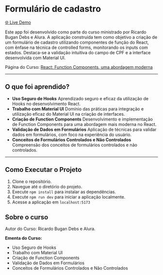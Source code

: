 # Formulário de cadastro

[🌐 Live Demo](https://function-components-alura.vercel.app/)

Este app foi desenvolvido como parte do curso ministrado por Ricardo Bugan Debs e Alura. A aplicação construída tem como objetivo a criação de um formulário de cadastro utilizando componentes de função do React, com ênfase na técnica de controlled forms, monitorando os inputs com estados. Destaca-se a validação intuitiva do campo de CPF e a interface desenvolvida com Material UI.

Página do Curso: [React: Function Components, uma abordagem moderna](https://cursos.alura.com.br/course/react-function-components)

---

## O que foi aprendido?

- **Uso Seguro de Hooks**
  Aprendizado seguro e eficaz da utilização de Hooks no desenvolvimento React.
- **Trabalho com Material UI**
  Domínio das práticas para integração e utilização eficaz do Material UI na criação de interfaces.
- **Criação de Function Components**
  Desenvolvimento e implementação de Function Components para uma abordagem mais moderna no React.
- **Validação de Dados em Formulários**
  Aplicação de técnicas para validar dados em formulários, com foco na experiência do usuário.
- **Conceitos de Formulários Controlados e Não Controlados**
  Compreensão dos conceitos de formulários controlados e não controlados.

---

## Como Executar o Projeto

1. Clone o repositório.
2. Navegue até o diretório do projeto.
3. Execute `npm install` para instalar as dependências.
4. Execute `npm run dev` para iniciar a aplicação localmente.
5. Acesse a aplicação em `localhost:5173`

## Sobre o curso

Autor do Curso: Ricardo Bugan Debs e Alura.

**Ementa do Curso:**

- Uso Seguro de Hooks
- Trabalho com Material UI
- Criação de Function Components
- Validação de Dados em Formulários
- Conceitos de Formulários Controlados e Não Controlados
